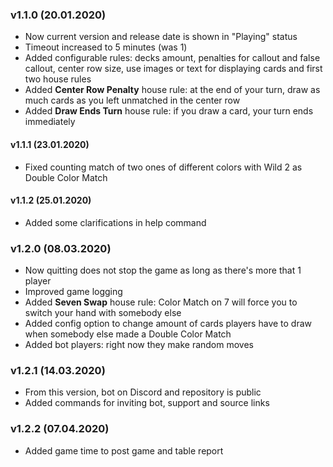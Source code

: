 ### v1.1.0 (20.01.2020)
 - Now current version and release date is shown in "Playing" status
 - Timeout increased to 5 minutes (was 1)
 - Added configurable rules: decks amount, penalties for callout and false callout, center row size, use images or text for displaying cards and first two house rules
 - Added **Center Row Penalty** house rule: at the end of your turn, draw as much cards as you left unmatched in the center row
 - Added **Draw Ends Turn** house rule: if you draw a card, your turn ends immediately

 #### v1.1.1 (23.01.2020)
 - Fixed counting match of two ones of different colors with Wild 2 as Double Color Match

 #### v1.1.2 (25.01.2020)
 - Added some clarifications in help command

 ### v1.2.0 (08.03.2020)
 - Now quitting does not stop the game as long as there's more that 1 player
 - Improved game logging
 - Added **Seven Swap** house rule: Color Match on 7 will force you to switch your hand  with somebody else
 - Added config option to change amount of cards players have to draw when somebody else made a Double Color Match 
 - Added bot players: right now they make random moves

 ### v1.2.1 (14.03.2020)
  - From this version, bot on Discord and repository is public
  - Added commands for inviting bot, support and source links
  
 ### v1.2.2 (07.04.2020)
  - Added game time to post game and table report 
  